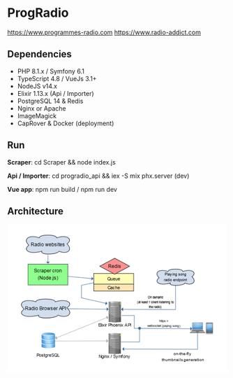 ProgRadio
=========

https://www.programmes-radio.com
https://www.radio-addict.com

Dependencies
--------------
- PHP 8.1.x / Symfony 6.1
- TypeScript 4.8 / VueJs 3.1+
- NodeJS v14.x
- Elixir 1.13.x (Api / Importer)
- PostgreSQL 14 & Redis
- Nginx or Apache
- ImageMagick
- CapRover & Docker (deployment)

Run
--------------
**Scraper**: cd Scraper && node index.js

**Api / Importer**: cd progradio_api && iex -S mix phx.server (dev)

**Vue app**: npm run build / npm run dev

Architecture
--------------

![Flowchart](docs/ArchitectureFlowchart.png)

